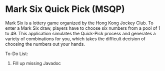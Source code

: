 # Mark Six Quick Pick (MSQP)

Mark Six is a lottery game organized by the Hong Kong Jockey Club. To enter a Mark Six draw, players have to choose six numbers from a pool of 1 to 49. 
This application simulates the Quick-Pick process and generates a variety of combinations for you, which takes the difficult decision of choosing the numbers out your hands.

To-Do List:
1. Fill up missing Javadoc
